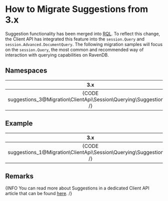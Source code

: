 ﻿# How to Migrate Suggestions from 3.x

Suggestion functionality has been merged into [RQL](../../indexes/querying/what-is-rql). To reflect this change, the Client API has integrated this feature into the `session.Query` and `session.Advanced.DocumentQuery`. The following migration samples will focus on the `session.Query`, the most common and recommended way of interaction with querying capabilities on RavenDB.

## Namespaces

| 3.x | 4.0 |
|:---:|:---:|
| {CODE suggestions_3@Migration\ClientApi\Session\Querying\Suggestions.cs /} | {CODE suggestions_4@Migration\ClientApi\Session\Querying\Suggestions.cs /} |

## Example

| 3.x | 4.0 |
|:---:|:---:|
| {CODE suggestions_1@Migration\ClientApi\Session\Querying\Suggestions.cs /} | {CODE suggestions_2@Migration\ClientApi\Session\Querying\Suggestions.cs /} |

## Remarks

{INFO You can read more about Suggestions in a dedicated Client API article that can be found [here](../../../../client-api/session/querying/how-to-work-with-suggestions). /}
